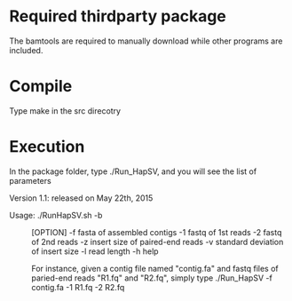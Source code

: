 # Required thirdparty package
The bamtools are required to manually download while other programs are included.

# Compile
Type make in the src direcotry

# Execution
In the package folder, type ./Run_HapSV, and you will see the list of parameters

Version 1.1: released on May 22th, 2015

Usage: ./RunHapSV.sh -b <DIR> [OPTION]
  -f <int>  fasta of assembled contigs
  -1 <int>  fastq of 1st reads
  -2 <int>  fastq of 2nd reads
  -z <int>  insert size of paired-end reads
  -v <int>  standard deviation of insert size
  -l <int>  read length
  -h        help

For instance, given a contig file named "contig.fa" and fastq files of paried-end reads "R1.fq" and "R2.fq", simply type
./Run_HapSV -f contig.fa -1 R1.fq -2 R2.fq
